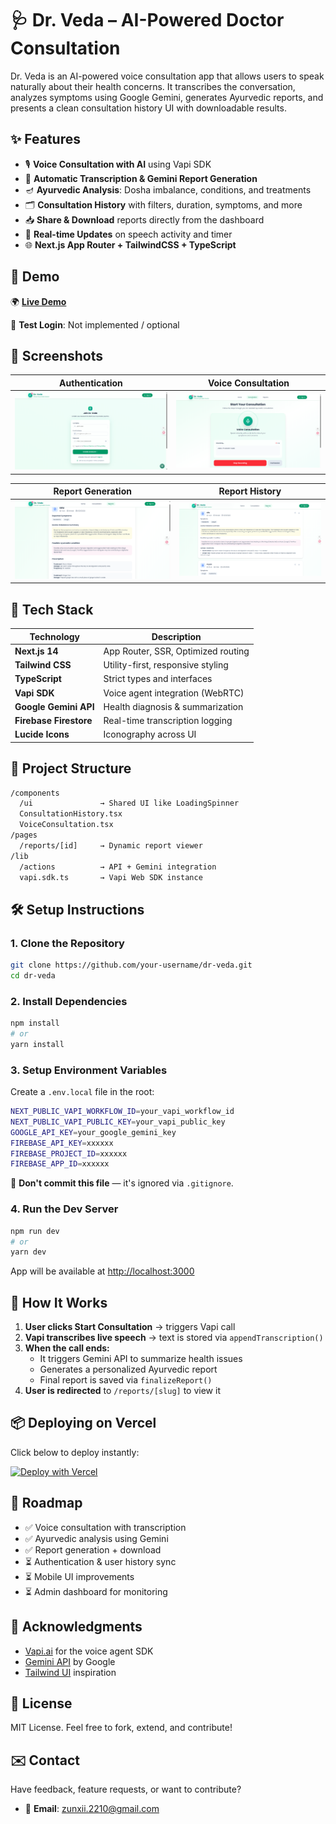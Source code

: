 # 🩺 Dr. Veda – AI-Powered Doctor Consultation

Dr. Veda is an AI-powered voice consultation app that allows users to speak naturally about their health concerns. It transcribes the conversation, analyzes symptoms using Google Gemini, generates Ayurvedic reports, and presents a clean consultation history UI with downloadable results.

## ✨ Features

- 🎙️ **Voice Consultation with AI** using Vapi SDK
- 🧠 **Automatic Transcription & Gemini Report Generation**
- 🪔 **Ayurvedic Analysis**: Dosha imbalance, conditions, and treatments
- 🗂️ **Consultation History** with filters, duration, symptoms, and more
- 📥 **Share & Download** reports directly from the dashboard
- 🔁 **Real-time Updates** on speech activity and timer
- 🌐 **Next.js App Router + TailwindCSS + TypeScript**

## 🚀 Demo

🌍 **[Live Demo](https://dr-veda-demo.vercel.app)**

🧪 **Test Login**: Not implemented / optional

## 📸 Screenshots

| Authentication | Voice Consultation |
|---------------|-------------------|
| ![Authentication](public/auth.png) | ![Voice Consultation](public/voice_screen.png) |

| Report Generation | Report History |
|-------------------|----------------|
| ![Report Generation](public/report.png) | ![Report History](public/report-history.png) |

## 🧩 Tech Stack

| Technology | Description |
|-----------|-------------|
| **Next.js 14** | App Router, SSR, Optimized routing |
| **Tailwind CSS** | Utility-first, responsive styling |
| **TypeScript** | Strict types and interfaces |
| **Vapi SDK** | Voice agent integration (WebRTC) |
| **Google Gemini API** | Health diagnosis & summarization |
| **Firebase Firestore** | Real-time transcription logging |
| **Lucide Icons** | Iconography across UI |

## 📁 Project Structure

```bash
/components
  /ui               → Shared UI like LoadingSpinner
  ConsultationHistory.tsx
  VoiceConsultation.tsx
/pages
  /reports/[id]     → Dynamic report viewer
/lib
  /actions          → API + Gemini integration
  vapi.sdk.ts       → Vapi Web SDK instance
```

## 🛠️ Setup Instructions

### 1. Clone the Repository

```bash
git clone https://github.com/your-username/dr-veda.git
cd dr-veda
```

### 2. Install Dependencies

```bash
npm install
# or
yarn install
```

### 3. Setup Environment Variables

Create a `.env.local` file in the root:

```bash
NEXT_PUBLIC_VAPI_WORKFLOW_ID=your_vapi_workflow_id
NEXT_PUBLIC_VAPI_PUBLIC_KEY=your_vapi_public_key
GOOGLE_API_KEY=your_google_gemini_key
FIREBASE_API_KEY=xxxxxx
FIREBASE_PROJECT_ID=xxxxxx
FIREBASE_APP_ID=xxxxxx
```

🔐 **Don't commit this file** — it's ignored via `.gitignore`.

### 4. Run the Dev Server

```bash
npm run dev
# or
yarn dev
```

App will be available at [http://localhost:3000](http://localhost:3000)

## 🧠 How It Works

1. **User clicks Start Consultation** → triggers Vapi call
2. **Vapi transcribes live speech** → text is stored via `appendTranscription()`
3. **When the call ends:**
   - It triggers Gemini API to summarize health issues
   - Generates a personalized Ayurvedic report
   - Final report is saved via `finalizeReport()`
4. **User is redirected** to `/reports/[slug]` to view it

## 📦 Deploying on Vercel

Click below to deploy instantly:

[![Deploy with Vercel](https://vercel.com/button)](https://vercel.com/new/clone?repository-url=https://github.com/your-username/dr-veda)

## 📌 Roadmap

- ✅ Voice consultation with transcription
- ✅ Ayurvedic analysis using Gemini
- ✅ Report generation + download
- ⏳ Authentication & user history sync
- ⏳ Mobile UI improvements
- ⏳ Admin dashboard for monitoring

## 🙏 Acknowledgments

- [Vapi.ai](https://vapi.ai) for the voice agent SDK
- [Gemini API](https://ai.google.dev/) by Google
- [Tailwind UI](https://tailwindui.com/) inspiration

## 📃 License

MIT License. Feel free to fork, extend, and contribute!

## ✉️ Contact

Have feedback, feature requests, or want to contribute?

- 📧 **Email**: zunxii.2210@gmail.com
  
